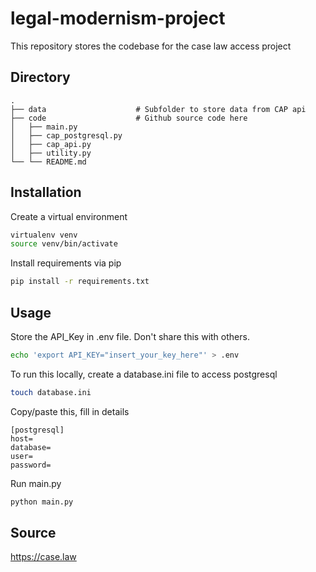 # legal-modernism-project

This repository stores the codebase for the case law access project

## Directory
    .
    ├── data                    # Subfolder to store data from CAP api
    ├── code                    # Github source code here
    │   ├── main.py
    │   ├── cap_postgresql.py
    │   ├── cap_api.py
    │   ├── utility.py
    └── └── README.md

## Installation

Create a virtual environment
```bash
virtualenv venv
source venv/bin/activate
```

Install requirements via pip
```bash
pip install -r requirements.txt
```

## Usage

Store the API_Key in .env file. Don't share this with others.

```bash
echo 'export API_KEY="insert_your_key_here"' > .env
```

To run this locally, create a database.ini file to access postgresql
```bash
touch database.ini
```

Copy/paste this, fill in details

```
[postgresql]
host=
database=
user=
password=
```

Run main.py
```python
python main.py
```

## Source
https://case.law
